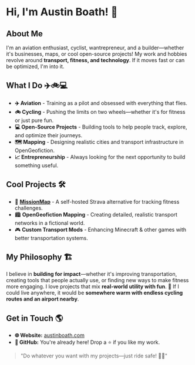 # Hi, I'm Austin Boath! 🚀

## About Me

I'm an aviation enthusiast, cyclist, wantrepreneur, and a builder—whether it's businesses, maps, or cool open-source projects! My work and hobbies revolve around **transport, fitness, and technology**. If it moves fast or can be optimized, I'm into it.

## What I Do ✈️🚲💻

- **✈️ Aviation** - Training as a pilot and obsessed with everything that flies.
- **🚲 Cycling** - Pushing the limits on two wheels—whether it's for fitness or just pure fun.
- **💻 Open-Source Projects** - Building tools to help people track, explore, and optimize their journeys.
- **🗺️ Mapping** - Designing realistic cities and transport infrastructure in OpenGeofiction.
- **📈 Entrepreneurship** - Always looking for the next opportunity to build something useful.

## Cool Projects 🛠️

- 🚀 **[MissionMap](#)** - A self-hosted Strava alternative for tracking fitness challenges.
- 🏙️ **OpenGeofiction Mapping** - Creating detailed, realistic transport networks in a fictional world.
- 🎮 **Custom Transport Mods** - Enhancing Minecraft & other games with better transportation systems.

## My Philosophy 🏗️

I believe in **building for impact**—whether it's improving transportation, creating tools that people actually use, or finding new ways to make fitness more engaging. I love projects that mix **real-world utility with fun**.
🌴 If I could live anywhere, it would be **somewhere warm with endless cycling routes and an airport nearby**.

## Get in Touch 🌎

- **🌐 Website:** [austinboath.com](#)
- **💾 GitHub:** You're already here! Drop a ⭐ if you like my work.

> "Do whatever you want with my projects—just ride safe! 🚴‍♂️"
